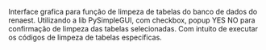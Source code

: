 Interface grafica para função de limpeza de tabelas do banco de dados do renaest.
Utilizando a lib PySimpleGUI, com checkbox, popup YES NO para confirmação de limpeza das tabelas selecionadas.
Com intuito de executar os códigos de limpeza de tabelas especificas.